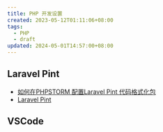 ```yaml
---
title: PHP 开发设置
created: 2023-05-12T01:11:06+08:00
tags:
  - PHP
  - draft
updated: 2024-05-01T14:57:00+08:00
---
```


## Laravel Pint

- [如何在PHPSTORM 配置Laravel Pint 代码格式化包](https://learnku.com/articles/69376)
- [Laravel Pint](https://learnku.com/docs/laravel/10.x/pintmd/14912)

## VSCode
